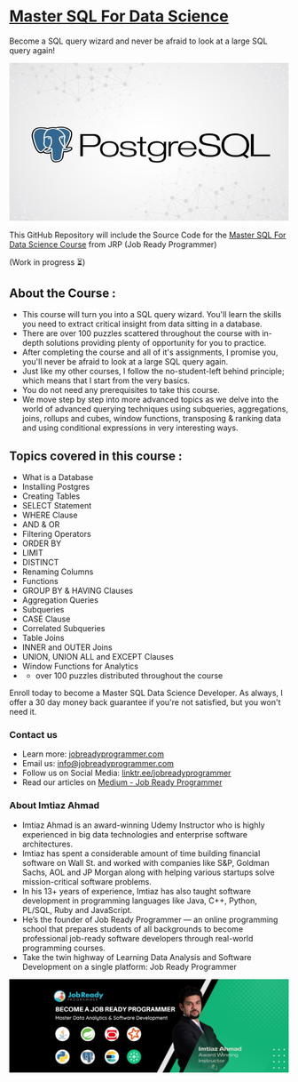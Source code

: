 # [Master SQL For Data Science](https://www.udemy.com/course/master-sql-for-data-science/)

Become a SQL query wizard and never be afraid to look at a large SQL query again!

<img title="JRP Master SQL For Data Science Course New Banner" alt="JRP Master SQL For Data Science Course New Banner" src="https://raw.githubusercontent.com/JobReadyProgrammer/Master-SQL-For-Data-Science/refs/heads/main/JRP%20Master%20SQL%20for%20Data%20Science%20Course%20New%20Banner.jpg">

This GitHub Repository will include the Source Code for the [Master SQL For Data Science Course](https://www.udemy.com/course/master-sql-for-data-science/) from JRP (Job Ready Programmer)


(Work in progress ⏳)


## About the Course :

- This course will turn you into a SQL query wizard. You'll learn the skills you need to extract critical insight from data sitting in a database.
- There are over 100 puzzles scattered throughout the course with in-depth solutions providing plenty of opportunity for you to practice.
- After completing the course and all of it's assignments, I promise you, you'll never be afraid to look at a large SQL query again.
- Just like my other courses, I follow the no-student-left behind principle; which means that I start from the very basics.
- You do not need any prerequisites to take this course.
- We move step by step into more advanced topics as we delve into the world of advanced querying techniques using subqueries, aggregations, joins, rollups and cubes, window functions, transposing & ranking data and using conditional expressions in very interesting ways. 

## Topics covered in this course :

- What is a Database
- Installing Postgres
- Creating Tables
- SELECT Statement
- WHERE Clause
- AND & OR
- Filtering Operators
- ORDER BY
- LIMIT
- DISTINCT
- Renaming Columns
- Functions
- GROUP BY & HAVING Clauses
- Aggregation Queries
- Subqueries
- CASE Clause
- Correlated Subqueries
- Table Joins
- INNER and OUTER Joins
- UNION, UNION ALL and EXCEPT Clauses
- Window Functions for Analytics
- + over 100 puzzles distributed throughout the course

Enroll today to become a Master SQL Data Science Developer. As always, I offer a 30 day money back guarantee if you're not satisfied, but you won't need it.

### Contact us
- Learn more: [jobreadyprogrammer.com](https://jobreadyprogrammer.com/)
- Email us: info@jobreadyprogrammer.com
- Follow us on Social Media: [linktr.ee/jobreadyprogrammer](https://linktr.ee/jobreadyprogrammer)
- Read our articles on [Medium - Job Ready Programmer](https://jobreadyprogrammer.medium.com/)

### About Imtiaz Ahmad

- Imtiaz Ahmad is an award-winning Udemy Instructor who is highly experienced in big data technologies and enterprise software architectures.
- Imtiaz has spent a considerable amount of time building financial software on Wall St. and worked with companies like S&P, Goldman Sachs, AOL and JP Morgan along with helping various startups solve mission-critical software problems.
- In his 13+ years of experience, Imtiaz has also taught software development in programming languages like Java, C++, Python, PL/SQL, Ruby and JavaScript.
- He’s the founder of Job Ready Programmer — an online programming school that prepares students of all backgrounds to become professional job-ready software developers through real-world programming courses.
- Take the twin highway of Learning Data Analysis and Software Development on a single platform: Job Ready Programmer

<img title="a title" alt="Alt text" src="https://raw.githubusercontent.com/JobReadyProgrammer/JobReadyProgrammer/main/JRP_GitHub_Banner.png" onclick="https://www.jobreadyprogrammer.com/p/all-access-pass?coupon_code=GET_HIRED_ALREADY">
